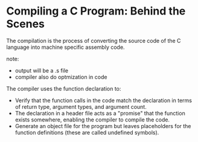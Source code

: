 
# Compiling a C Program: Behind the Scenes

The compilation is the process of converting the source code of the C language into machine specific assembly code. 

note:
* output will be a .s file
* compiler also do optmization in code

The compiler uses the function declaration to:
* Verify that the function calls in the code match the declaration in terms of return type, argument types, and argument count.
*  The declaration in a header file acts as a "promise" that the function exists somewhere, enabling the compiler to compile the code.
* Generate an object file for the program but leaves placeholders for the function definitions (these are called undefined symbols). 
